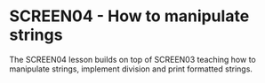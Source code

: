 # SCREEN04 - How to manipulate strings

The SCREEN04 lesson builds on top of SCREEN03 teaching how to manipulate strings, implement division and print formatted strings.